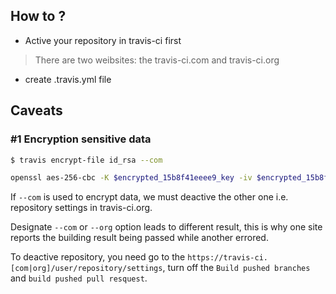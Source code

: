 ## How to ?
- Active your repository in travis-ci first
> There are two weibsites: the travis-ci.com and travis-ci.org

- create .travis.yml file


## Caveats

### #1 Encryption sensitive data

```bash
$ travis encrypt-file id_rsa --com

openssl aes-256-cbc -K $encrypted_15b8f41eeee9_key -iv $encrypted_15b8f41eeee9_iv -in .travis/id_rsa.enc -out ~/.ssh/id_rsa -d
```

If `--com` is used to encrypt data, we must deactive the other one i.e. repository settings in travis-ci.org. 

Designate `--com` or `--org` option leads to different result, this is why one site reports the building result being passed while another errored.

To deactive repository,  you need go to the `https://travis-ci.[com|org]/user/repository/settings`, turn off the `Build pushed branches` and `build pushed pull resquest`.